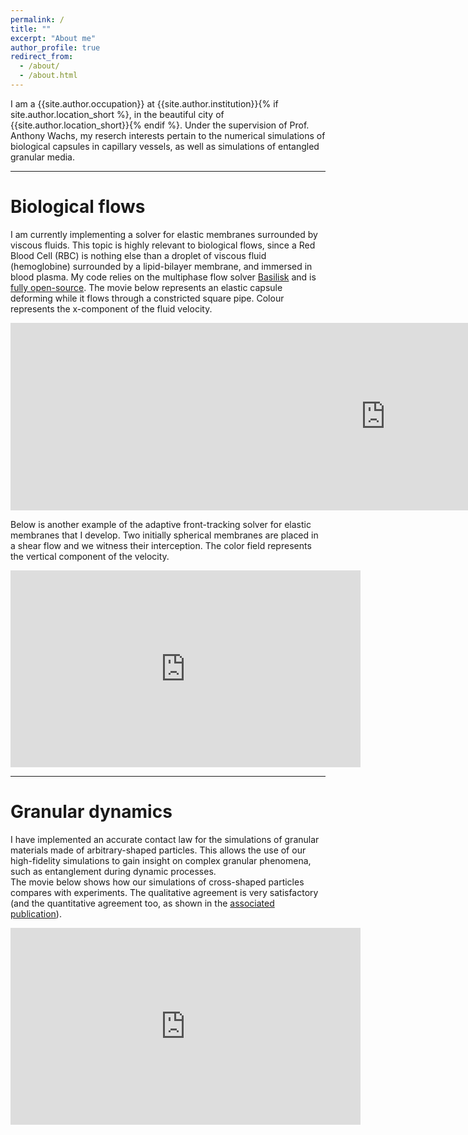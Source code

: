 ```yaml
---
permalink: /
title: ""
excerpt: "About me"
author_profile: true
redirect_from:
  - /about/
  - /about.html
---
```


I am a {{site.author.occupation}} at {{site.author.institution}}{% if site.author.location_short %}, in the beautiful city of {{site.author.location_short}}{% endif %}. Under the supervision of Prof. Anthony Wachs, my reserch interests pertain to the numerical simulations of biological capsules in capillary vessels, as well as simulations of entangled granular media.

---

Biological flows
=====
I am currently implementing a solver for elastic membranes surrounded by viscous fluids. This topic is highly relevant to biological flows, since a Red Blood Cell (RBC) is nothing else than a droplet of viscous fluid (hemoglobine) surrounded by a lipid-bilayer membrane, and immersed in blood plasma. My code relies on the multiphase flow solver [Basilisk](http://www.basilisk.fr) and is [fully open-source](http://basilisk.fr/sandbox/huet/README).
The movie below represents an elastic capsule deforming while it flows through a constricted square pipe. Colour represents the x-component of the fluid velocity.
<p align="center">
<iframe width="1200" height="300" src="https://www.youtube-nocookie.com/embed/PH_RgW8Y39Y" title="YouTube video player" frameborder="0" allow="accelerometer; autoplay; clipboard-write; encrypted-media; gyroscope; picture-in-picture" allowfullscreen></iframe>
</p>

Below is another example of the adaptive front-tracking solver for elastic membranes that I develop. Two initially spherical membranes are placed in a shear flow and we witness their interception. The color field represents the vertical component of the velocity.
<iframe width="560" height="315" src="https://www.youtube.com/embed/TiHKCAAelV4" title="YouTube video player" frameborder="0" allow="accelerometer; autoplay; clipboard-write; encrypted-media; gyroscope; picture-in-picture" allowfullscreen></iframe>

---

Granular dynamics
======
I have implemented an accurate contact law for the simulations of granular materials made of arbitrary-shaped particles. This allows the use of our high-fidelity simulations to gain insight on complex granular phenomena, such as entanglement during dynamic processes.  
The movie below shows how our simulations of cross-shaped particles compares with experiments. The qualitative agreement is very satisfactory (and the quantitative agreement too, as shown in the [associated publication](/publications/2021-10-08-granular-avalanches-of-entangled-rigit-particles.pdf)).
<iframe width="560" height="315" src="https://www.youtube.com/embed/yzlzn_XrkJA?autoplay=1&loop=1&controls=0" title="YouTube video player" frameborder="0" allow="accelerometer; clipboard-write; encrypted-media; gyroscope; picture-in-picture" allowfullscreen></iframe>  
